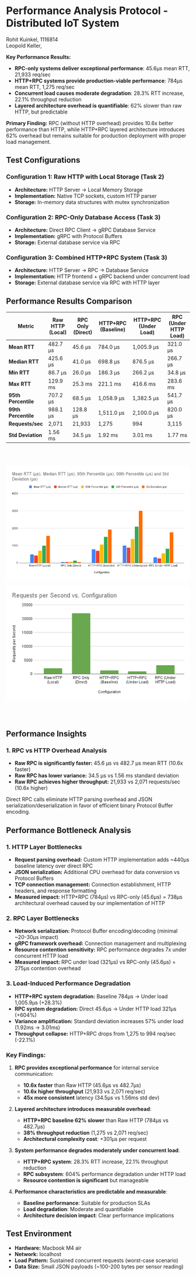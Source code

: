 # Performance Analysis Protocol - Distributed IoT System

Rohit Kuinkel, 1116814 <br>
Leopold Keller, 

**Key Performance Results:**
- **RPC-only systems deliver exceptional performance**: 45.6µs mean RTT, 21,933 req/sec
- **HTTP+RPC systems provide production-viable performance**: 784µs mean RTT, 1,275 req/sec  
- **Concurrent load causes moderate degradation**: 28.3% RTT increase, 22.1% throughput reduction
- **Layered architecture overhead is quantifiable**: 62% slower than raw HTTP, but predictable

**Primary Finding:** RPC (without HTTP overhead) provides 10.6x better performance than HTTP, while HTTP+RPC layered architecture introduces 62% overhead but remains suitable for production deployment with proper load management.

## Test Configurations

### Configuration 1: Raw HTTP with Local Storage (Task 2)
- **Architecture:** HTTP Server → Local Memory Storage
- **Implementation:** Native TCP sockets, custom HTTP parser
- **Storage:** In-memory data structures with mutex synchronization

### Configuration 2: RPC-Only Database Access (Task 3)
- **Architecture:** Direct RPC Client → gRPC Database Service
- **Implementation:** gRPC with Protocol Buffers
- **Storage:** External database service via RPC

### Configuration 3: Combined HTTP+RPC System (Task 3)
- **Architecture:** HTTP Server → RPC → Database Service
- **Implementation:** HTTP frontend + gRPC backend under concurrent load
- **Storage:** External database service via RPC with HTTP layer

## Performance Results Comparison

| Metric                | Raw HTTP (Local)  | RPC Only (Direct) | HTTP+RPC (Baseline)   | HTTP+RPC (Under Load) | RPC (Under HTTP Load) |
|-----------------------|-------------------|-------------------|-----------------------|-----------------------|-----------------------|
| **Mean RTT**          | 482.7 µs          | 45.6 µs           | 784.0 µs              | 1,005.9 µs            | 321.0 µs              |
| **Median RTT**        | 425.6 µs          | 41.0 µs           | 698.8 µs              | 876.5 µs              | 266.7 µs              |
| **Min RTT**           | 86.7 µs           | 26.0 µs           | 186.3 µs              | 266.2 µs              | 34.8 µs               |
| **Max RTT**           | 129.9 ms          | 25.3 ms           | 221.1 ms              | 416.6 ms              | 283.6 ms              |
| **95th Percentile**   | 707.2 µs          | 68.5 µs           | 1,058.9 µs            | 1,382.5 µs            | 541.7 µs              |
| **99th Percentile**   | 988.1 µs          | 128.8 µs          | 1,511.0 µs            | 2,100.0 µs            | 820.0 µs              |
| **Requests/sec**      | 2,071             | 21,933            | 1,275                 | 994                   | 3,115                 |
| **Std Deviation**     | 1.56 ms           | 34.5 µs           | 1.92 ms               | 3.01 ms               | 1.77 ms               |

<br>
<br>

![RTT](images/rtt-comparison.png)
<br>

![Request per second](images/rps-comparison.png)

<br>
<br>

## Performance Insights

### 1. RPC vs HTTP Overhead Analysis
- **Raw RPC is significantly faster:** 45.6 µs vs 482.7 µs mean RTT (10.6x faster)
- **Raw RPC has lower variance:** 34.5 µs vs 1.56 ms standard deviation
- **Raw RPC achieves higher throughput:** 21,933 vs 2,071 requests/sec (10.6x higher)

Direct RPC calls eliminate HTTP parsing overhead and JSON serialization/deserialization in favor of efficient binary Protocol Buffer encoding.

## Performance Bottleneck Analysis

### 1. HTTP Layer Bottlenecks
- **Request parsing overhead:** Custom HTTP implementation adds ~440µs baseline latency over direct RPC
- **JSON serialization:** Additional CPU overhead for data conversion vs Protocol Buffers
- **TCP connection management:** Connection establishment, HTTP headers, and response formatting
- **Measured impact:** HTTP+RPC (784µs) vs RPC-only (45.6µs) = 738µs architectural overhead caused by our implementation of HTTP

### 2. RPC Layer Bottlenecks  
- **Network serialization:** Protocol Buffer encoding/decoding (minimal ~20-30µs impact)
- **gRPC framework overhead:** Connection management and multiplexing
- **Resource contention sensitivity:** RPC performance degrades 7x under concurrent HTTP load
- **Measured impact:** RPC under load (321µs) vs RPC-only (45.6µs) = 275µs contention overhead

### 3. Load-Induced Performance Degradation
- **HTTP+RPC system degradation:** Baseline 784µs → Under load 1,005.9µs (+28.3%)
- **RPC system degradation:** Direct 45.6µs → Under HTTP load 321µs (+604%)
- **Variance amplification:** Standard deviation increases 57% under load (1.92ms → 3.01ms)
- **Throughput collapse:** HTTP+RPC drops from 1,275 to 994 req/sec (-22.1%)


### Key Findings:

1. **RPC provides exceptional performance** for internal service communication:
   - **10.6x faster** than Raw HTTP (45.6µs vs 482.7µs)
   - **10.6x higher throughput** (21,933 vs 2,071 req/sec)
   - **45x more consistent** latency (34.5µs vs 1.56ms std dev)

2. **Layered architecture introduces measurable overhead**:
   - **HTTP+RPC baseline 62% slower** than Raw HTTP (784µs vs 482.7µs)
   - **38% throughput reduction** (1,275 vs 2,071 req/sec)
   - **Architectural complexity cost**: +301µs per request

3. **System performance degrades moderately under concurrent load**:
   - **HTTP+RPC system**: 28.3% RTT increase, 22.1% throughput reduction
   - **RPC subsystem**: 604% performance degradation under HTTP load
   - **Resource contention is significant** but manageable

4. **Performance characteristics are predictable and measurable**:
   - **Baseline performance**: Suitable for production SLAs
   - **Load degradation**: Moderate and quantifiable
   - **Architecture decision impact**: Clear performance implications


## Test Environment
- **Hardware:** Macbook M4 air
- **Network:** localhost
- **Load Pattern:** Sustained concurrent requests (worst-case scenario)
- **Data Size:** Small JSON payloads (~100-200 bytes per sensor reading)

